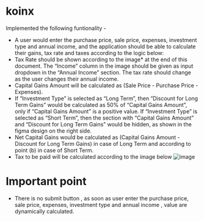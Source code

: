 


# koinx
Implemented the following funtionality -
- A user would enter the purchase price, sale price, expenses, investment type and
annual income, and the application should be able to calculate their gains, tax rate
and taxes according to the logic below:
- Tax Rate should be shown according to the image* at the end of this
document. The “Income” column in the image should be given as input
dropdown in the “Annual Income” section. The tax rate should change as the
user changes their annual income.
- Capital Gains Amount will be calculated as (Sale Price - Purchase Price -
Expenses).
- If “Investment Type” is selected as “Long Term”, then “Discount for Long Term
Gains” would be calculated as 50% of “Capital Gains Amount”, only if “Capital
Gains Amount” is a positive value. If “Investment Type” is selected as “Short
Term”, then the section with “Capital Gains Amount” and “Discount for Long
Term Gains” would be hidden, as shown in the figma design on the right side.
- Net Capital Gains would be calculated as (Capital Gains Amount - Discount
for Long Term Gains) in case of Long Term and according to point (b) in case
of Short Term.
- Tax to be paid will be calculated according to the image below
![image](https://github.com/HarshDeswal/koinx/assets/94471009/73d42d64-18d8-4a71-8258-3fc9b95ae997)

# Important point
- There is no submit button , as soon as user enter the purchase price, sale price, expenses, investment type and
annual income , value are dynamically calculated.



